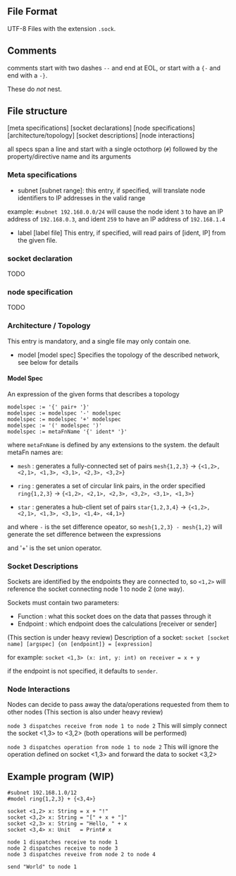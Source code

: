 

## File Format
UTF-8 Files with the extension `.sock`.

## Comments
comments start with two dashes `--` and end at EOL, 
or start with a `{-` and end with a `-}`.

These do _not_ nest.

## File structure

[meta specifications]
[socket declarations]
[node specifications]
[architecture/topology]
[socket descriptions]
[node interactions]

all specs span a line and start with a single octothorp (`#`) followed by the property/directive name and its arguments

### Meta specifications

+ subnet [subnet range]:
this entry, if specified, will translate node identifiers to IP addresses in the valid range

example: 
`#subnet 192.168.0.0/24` will cause the node ident `3` to have an IP address of `192.168.0.3`, and ident `259` to have an IP address of `192.168.1.4`

+ label [label file]
This entry, if specified, will read pairs of [ident, IP] from the given file.

### socket declaration

TODO

### node specification

TODO

### Architecture / Topology
This entry is mandatory, and a single file may only contain one.
+ model [model spec]
Specifies the topology of the described network, see below for details

#### Model Spec
An expression of the given forms that describes a topology
```
modelspec := '{' pair+ '}'
modelspec := modelspec '-' modelspec
modelspec := modelspec '+' modelspec
modelspec := '(' modelspec ')'
modelspec := metaFnName '{' ident* '}'
```

where `metaFnName` is defined by any extensions to the system.
the default metaFn names are:
+ `mesh` : generates a fully-connected set of pairs
`mesh{1,2,3}` -> `{<1,2>, <2,1>, <1,3>, <3,1>, <2,3>, <3,2>}`

+ `ring` : generates a set of circular link pairs, in the order specified
`ring{1,2,3}` -> `{<1,2>, <2,1>, <2,3>, <3,2>, <3,1>, <1,3>}`

+ `star` : generates a hub-client set of pairs
`star{1,2,3,4}` -> `{<1,2>, <2,1>, <1,3>, <3,1>, <1,4>, <4,1>}`

and where `-` is the set difference opeator, so `mesh{1,2,3} - mesh{1,2}` will generate the set difference between the expressions

and '+' is the set union operator.

### Socket Descriptions
Sockets are identified by the endpoints they are connected to, so `<1,2>` will reference the socket connecting node 1 to node 2 (one way).

Sockets must contain two parameters:
+ Function : what this socket does on the data that passes through it
+ Endpoint : which endpoint does the calculations [receiver or sender]

(This section is under heavy review)
Description of a socket:
`socket [socket name] [argspec] {on [endpoint]} = [expression]`

for example:
`socket <1,3> (x: int, y: int) on receiver = x + y`

if the endpoint is not specified, it defaults to `sender`.

### Node Interactions
Nodes can decide to pass away the data/operations requested from them to other nodes
(This section is also under heavy review)

`node 3 dispatches receive from node 1 to node 2`
This will simply connect the socket <1,3> to <3,2> (both operations will be performed)

`node 3 dispatches operation from node 1 to node 2`
This will ignore the operation defined on socket <1,3> and forward the data to socket <3,2>


## Example program (WIP)

```
#subnet 192.168.1.0/12
#model ring{1,2,3} + {<3,4>}

socket <1,2> x: String = x + "!"
socket <3,2> x: String = "[" + x + "]"
socket <2,3> x: String = "Hello, " + x
socket <3,4> x: Unit   = Print# x

node 1 dispatches receive to node 1
node 2 dispatches receive to node 3
node 3 dispatches reveive from node 2 to node 4

send "World" to node 1
```
